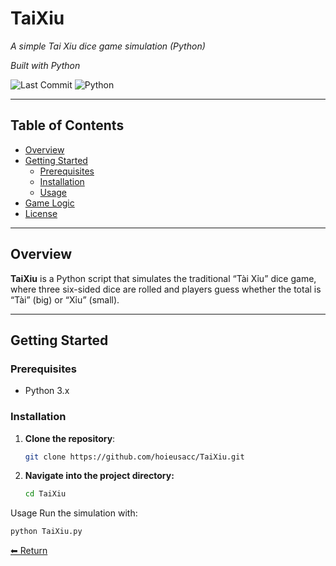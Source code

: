 # TaiXiu

_A simple Tai Xiu dice game simulation (Python)_

_Built with Python_

![Last Commit](https://img.shields.io/github/last-commit/hoieusacc/TaiXiu?style=flat-square)
![Python](https://img.shields.io/badge/Python-3776AB?style=flat-square&logo=python&logoColor=white)

---

## Table of Contents
- [Overview](#overview)
- [Getting Started](#getting-started)
  - [Prerequisites](#prerequisites)
  - [Installation](#installation)
  - [Usage](#usage)
- [Game Logic](#game-logic)
- [License](#license)

---

## Overview

**TaiXiu** is a Python script that simulates the traditional “Tài Xỉu” dice game, where three six-sided dice are rolled and players guess whether the total is “Tài” (big) or “Xỉu” (small).

---

## Getting Started

### Prerequisites

- Python 3.x

### Installation

1. **Clone the repository**:  
   ```bash
   git clone https://github.com/hoieusacc/TaiXiu.git
2. **Navigate into the project directory:**
   ```bash
   cd TaiXiu
Usage
Run the simulation with:
  ```bash
  python TaiXiu.py
```

[⬅ Return](#TaiXiu)

